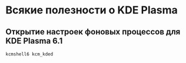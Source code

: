 # Всякие полезности о KDE Plasma

## Открытие настроек фоновых процессов для KDE Plasma 6.1

```sh
kcmshell6 kcm_kded
```

